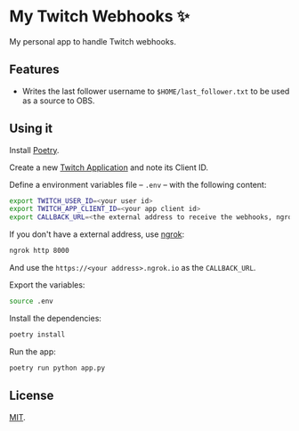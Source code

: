 # My Twitch Webhooks ✨
My personal app to handle Twitch webhooks.

## Features
- Writes the last follower username to `$HOME/last_follower.txt` to be used as a source to OBS.

## Using it
Install [Poetry](https://github.com/sdispater/poetry).

Create a new [Twitch Application](https://dev.twitch.tv/console/apps/create) and note its Client ID.

Define a environment variables file – `.env` – with the following content:
```bash
export TWITCH_USER_ID=<your user id>
export TWITCH_APP_CLIENT_ID=<your app client id>
export CALLBACK_URL=<the external address to receive the webhooks, ngrok maybe?>
```

If you don't have a external address, use [ngrok](https://ngrok.com/):
```bash
ngrok http 8000
```

And use the `https://<your address>.ngrok.io` as the `CALLBACK_URL`.

Export the variables:
```bash
source .env
```

Install the dependencies:
```bash
poetry install
```

Run the app:
```bash
poetry run python app.py
```

## License
[MIT](https://github.com/jonatasbaldin/my-twitch-webhooks/blob/master/LICENSE).